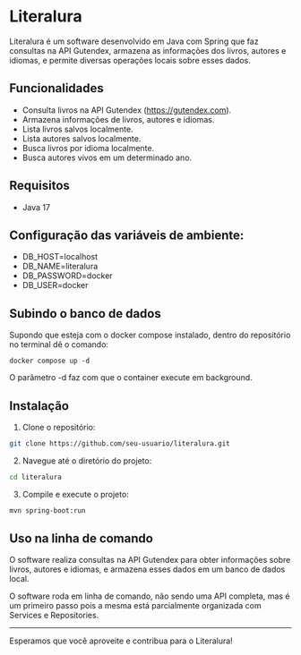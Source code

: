 # Literalura

Literalura é um software desenvolvido em Java com Spring que faz consultas na API Gutendex, armazena as informações dos livros, autores e idiomas, e permite diversas operações locais sobre esses dados.

## Funcionalidades

- Consulta livros na API Gutendex (https://gutendex.com).
- Armazena informações de livros, autores e idiomas.
- Lista livros salvos localmente.
- Lista autores salvos localmente.
- Busca livros por idioma localmente.
- Busca autores vivos em um determinado ano.

## Requisitos

- Java 17

## Configuração das variáveis de ambiente:

- DB_HOST=localhost
- DB_NAME=literalura
- DB_PASSWORD=docker
- DB_USER=docker

## Subindo o banco de dados

Supondo que esteja com o docker compose instalado, dentro do repositório no terminal dê o comando:

```docker
docker compose up -d
```

O parâmetro -d faz com que o container execute em background.

## Instalação

1. Clone o repositório:

```bash
git clone https://github.com/seu-usuario/literalura.git
```

2. Navegue até o diretório do projeto:

```bash
cd literalura
```

3. Compile e execute o projeto:

```bash
mvn spring-boot:run
```

## Uso na linha de comando

O software realiza consultas na API Gutendex para obter informações sobre livros, autores e idiomas, e armazena esses dados em um banco de dados local. 

O software roda em linha de comando, não sendo uma API completa, mas é um primeiro passo pois a mesma está parcialmente organizada com Services e Repositories.

---

Esperamos que você aproveite e contribua para o Literalura!
